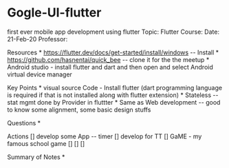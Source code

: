 # Gogle-UI-flutter
first ever mobile app development using flutter
Topic:  Flutter
Course:
Date:  21-Feb-20
Professor:



Resources
	* 
https://flutter.dev/docs/get-started/install/windows   -- Install
	* 
https://github.com/hasnentai/quick_bee    -- clone it for the the meetup
	* 
Android studio - install flutter and dart and then open and select Android virtual device manager





Key Points
	* 
visual source Code - Install flutter (dart programming language is required if that is not installed along with flutter extension)
	* 
 Stateless -- stat mgmt done by Provider in fluttter
	* 
Same as Web development -- good to know some alignment, some basic design stuffs





Questions
	* 





Actions
[] develop some App -- timer
[] develop for TT
[] GaME - my famous school game
[]
[]
[]


Summary of Notes
	* 



